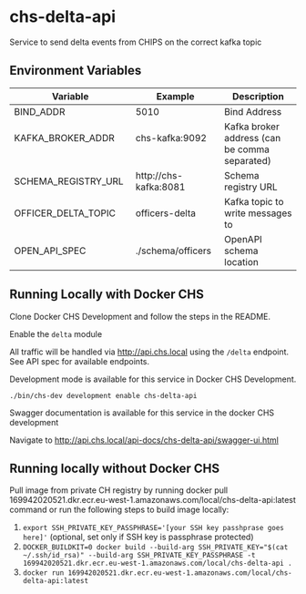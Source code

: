 # chs-delta-api
Service to send delta events from CHIPS on the correct kafka topic

Environment Variables
-----------------

|  Variable                         |  Example                          |  Description                                       |
| --------------------------------- | --------------------------------- | -------------------------------------------------- |
| BIND_ADDR                         | 5010                              | Bind Address                                       |
| KAFKA_BROKER_ADDR                 | chs-kafka:9092                      | Kafka broker address (can be comma separated)    |
| SCHEMA_REGISTRY_URL               | http://chs-kafka:8081             | Schema registry URL                                |
| OFFICER_DELTA_TOPIC               | officers-delta                     | Kafka topic to write messages to                   |
| OPEN_API_SPEC                     | ./schema/officers                 | OpenAPI schema location                            |


## Running Locally with Docker CHS
Clone Docker CHS Development and follow the steps in the README.

Enable the `delta` module

All traffic will be handled via http://api.chs.local using the `/delta` endpoint. See API spec for available endpoints.

Development mode is available for this service in Docker CHS Development.

`./bin/chs-dev development enable chs-delta-api`

Swagger documentation is available for this service in the docker CHS development

Navigate to http://api.chs.local/api-docs/chs-delta-api/swagger-ui.html

## Running locally without Docker CHS
Pull image from private CH registry by running docker pull 169942020521.dkr.ecr.eu-west-1.amazonaws.com/local/chs-delta-api:latest command or run the following steps to build image locally:

1. `export SSH_PRIVATE_KEY_PASSPHRASE='[your SSH key passhprase goes here]'` (optional, set only if SSH key is passphrase protected)
2. `DOCKER_BUILDKIT=0 docker build --build-arg SSH_PRIVATE_KEY="$(cat ~/.ssh/id_rsa)" --build-arg SSH_PRIVATE_KEY_PASSPHRASE -t 169942020521.dkr.ecr.eu-west-1.amazonaws.com/local/chs-delta-api .`
3. `docker run 169942020521.dkr.ecr.eu-west-1.amazonaws.com/local/chs-delta-api:latest`
